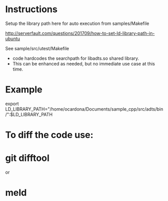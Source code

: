 Instructions
============
Setup the library path here for auto execution from samples/Makefile

http://serverfault.com/questions/201709/how-to-set-ld-library-path-in-ubuntu

See sample/src/utest/Makefile
- code hardcodes the searchpath for libadts.so shared library.  
- This can be enhanced as needed, but no immediate use case at this time.


Example
=======
export LD_LIBRARY_PATH="/home/ocardona/Documents/sample_cpp/src/adts/bin/":$LD_LIBRARY_PATH


To diff the code use:
====================
# git difftool
or
# meld


